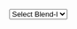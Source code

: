  <select id="blend1" class="form-control">
                        <option value="@Model.PSW_BL1" name="PSW_BL1">Select Blend-I</option> 
                    </select>
